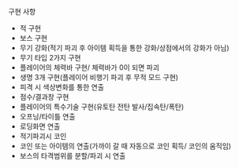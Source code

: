 구현 사항

- 적 구현
- 보스 구현
- 무기 강화(적기 파괴 후 아이템 획득을 통한 강화/상점에서의 강화가 아님)
- 무기 타입 2가지 구현
- 플레이어의 체력바 구현/ 체력바가 0이 되면 파괴
- 생명 3개 구현(플레이어 비행기 파괴 후 무적 모드 구현)
- 피격 시 색상변화를 통한 연출
- 점수/결과창 구현
- 플레이어의 특수기술 구현(유토탄 전탄 발사/집속탄/폭탄)
- 오프닝/타이틀 연출
- 로딩화면 연출
- 적기파괴시 코인 
- 코인 또는 아이템의 연출(가까이 갈 때 자동으로 코인 획득/ 코인의 움직임)
- 보스의 타격범위를 분할/파괴 시 연출
